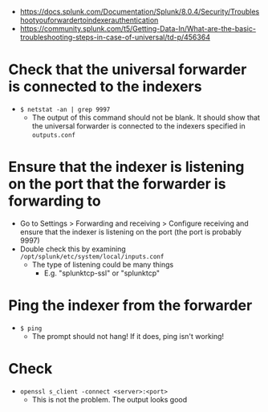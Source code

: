 - https://docs.splunk.com/Documentation/Splunk/8.0.4/Security/Troubleshootyouforwardertoindexerauthentication
- https://community.splunk.com/t5/Getting-Data-In/What-are-the-basic-troubleshooting-steps-in-case-of-universal/td-p/456364
# Check that the universal forwarder is connected to the indexers
- `$ netstat -an | grep 9997`
  - The output of this command should not be blank. It should show that the universal forwarder is connected to the indexers specified in
    `outputs.conf`
# Ensure that the indexer is listening on the port that the forwarder is forwarding to
- Go to Settings > Forwarding and receiving > Configure receiving and ensure that the indexer is listening on the port (the port is probably 9997)
- Double check this by examining `/opt/splunk/etc/system/local/inputs.conf`
  - The type of listening could be many things
    - E.g. "splunktcp-ssl" or "splunktcp"
# Ping the indexer from the forwarder
- `$ ping `
  - The prompt should not hang! If it does, ping isn't working!


# Check 
- `openssl s_client -connect <server>:<port>`
  - This is not the problem. The output looks good